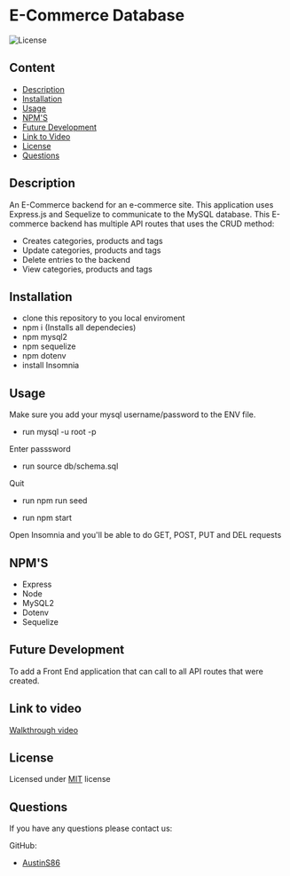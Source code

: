 # E-Commerce Database

![License](https://img.shields.io/badge/License-MIT-yellow.svg)

## Content

- [Description](#description)
- [Installation](#installation)
- [Usage](#usage)
- [NPM'S](#npms)
- [Future Development](#future-development)
- [Link to Video](#link-to-video)
- [License](#license)
- [Questions](#questions)

## Description

An E-Commerce backend for an e-commerce site. This application uses Express.js and Sequelize to communicate to the MySQL database. This E-commerce backend has multiple API routes that uses the CRUD method:

- Creates categories, products and tags
- Update categories, products and tags
- Delete entries to the backend
- View categories, products and tags

## Installation

- clone this repository to you local enviroment
- npm i (Installs all dependecies)
- npm mysql2
- npm sequelize
- npm dotenv
- install Insomnia

## Usage

Make sure you add your mysql username/password to the ENV file.

- run mysql -u root -p

Enter passsword

- run source db/schema.sql

Quit

- run npm run seed

- run npm start

Open Insomnia and you'll be able to do GET, POST, PUT and DEL requests

## NPM'S

- Express
- Node
- MySQL2
- Dotenv
- Sequelize

## Future Development

To add a Front End application that can call to all API routes that were created.

## Link to video

[Walkthrough video](https://drive.google.com/file/d/1iaArI9OV9ShutyZSY5b9P2RS-2hEj3r4/view)

## License

Licensed under [MIT](https://choosealicense.com/licenses/mit/) license

## Questions

If you have any questions please contact us:

GitHub:

- [AustinS86](https://github.com/AustinS86)
